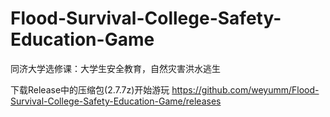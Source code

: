 # Flood-Survival-College-Safety-Education-Game
同济大学选修课：大学生安全教育，自然灾害洪水逃生

下载Release中的压缩包(2.7.7z)开始游玩
https://github.com/weyumm/Flood-Survival-College-Safety-Education-Game/releases
